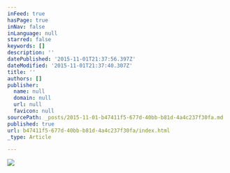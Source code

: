 ```yaml
---
inFeed: true
hasPage: true
inNav: false
inLanguage: null
starred: false
keywords: []
description: ''
datePublished: '2015-11-01T21:37:56.397Z'
dateModified: '2015-11-01T21:37:40.307Z'
title: ''
authors: []
publisher:
  name: null
  domain: null
  url: null
  favicon: null
sourcePath: _posts/2015-11-01-b47411f5-677d-40bb-b81d-4a4c237f30fa.md
published: true
url: b47411f5-677d-40bb-b81d-4a4c237f30fa/index.html
_type: Article

---
```

![](https://the-grid-user-content.s3-us-west-2.amazonaws.com/b768fe4b-67e7-4786-a231-8244f4965414.jpg)